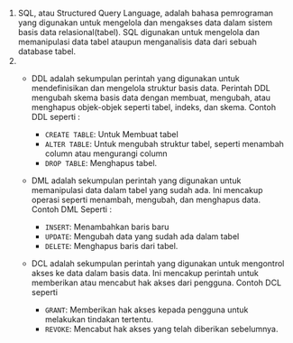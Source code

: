1. SQL, atau Structured Query Language, adalah bahasa pemrograman yang digunakan untuk mengelola dan mengakses data dalam sistem basis data relasional(tabel). SQL digunakan untuk mengelola dan memanipulasi data tabel ataupun menganalisis data dari sebuah database tabel.
2. - DDL adalah sekumpulan perintah yang digunakan untuk mendefinisikan dan mengelola struktur basis data. Perintah DDL mengubah skema basis data dengan membuat, mengubah, atau menghapus objek-objek seperti tabel, indeks, dan skema. Contoh DDL seperti : 
        - `CREATE TABLE`: Untuk Membuat tabel
        - `ALTER TABLE`: Untuk mengubah struktur tabel, seperti menambah column atau mengurangi column
        - `DROP TABLE`: Menghapus tabel.
    
    - DML adalah sekumpulan perintah yang digunakan untuk memanipulasi data dalam tabel yang sudah ada. Ini mencakup operasi seperti menambah, mengubah, dan menghapus data. Contoh DML Seperti :
        - `INSERT`: Menambahkan baris baru
        - `UPDATE`: Mengubah data yang sudah ada dalam tabel
        - `DELETE`: Menghapus baris dari tabel.

    - DCL adalah sekumpulan perintah yang digunakan untuk mengontrol akses ke data dalam basis data. Ini mencakup perintah untuk memberikan atau mencabut hak akses dari pengguna. Contoh DCL seperti
        - `GRANT`: Memberikan hak akses kepada pengguna untuk melakukan tindakan tertentu.
        - `REVOKE`: Mencabut hak akses yang telah diberikan sebelumnya.

